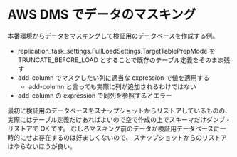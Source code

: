 # AWS DMS でデータのマスキング

本番環境からデータをマスキングして検証用のデータベースを作成する例。

- replication_task_settings.FullLoadSettings.TargetTablePrepMode を TRUNCATE_BEFORE_LOAD とすることで既存のテーブル定義をそのまま残す
- add-column でマスクしたい列に適当な expression で値を適用する
    - add-column と言っても実際に列が追加されるわけではない
- add-column の expression で同列を参照するとエラー

最初に検証用のデータベースをスナップショットからリストアしているものの、
実際にはテーブル定義だけあればよいので空で作成の上でスキーマだけダンプ・リストアで OK です。
むしろマスキング前のデータが検証用データベースに一時的にせよ存在するのは好ましくないので、
スナップショットからのリストアはやらないほうが良い。
